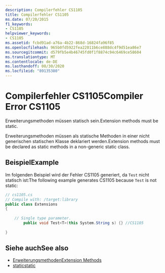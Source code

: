 ```yaml
---
description: Compilerfehler CS1105
title: Compilerfehler CS1105
ms.date: 07/20/2015
f1_keywords:
- CS1105
helpviewer_keywords:
- CS1105
ms.assetid: fcbd91ad-a76a-4b22-868d-16824fa96f85
ms.openlocfilehash: 965b0fd5922fea22011b6ce888dc4f9d51ea86e7
ms.sourcegitcommit: d579fb5e4b46745fd0f1f8874c94c6469ce58604
ms.translationtype: MT
ms.contentlocale: de-DE
ms.lasthandoff: 08/30/2020
ms.locfileid: "89135380"
---
```

# <a name="compiler-error-cs1105"></a><span data-ttu-id="cd076-103">Compilerfehler CS1105</span><span class="sxs-lookup"><span data-stu-id="cd076-103">Compiler Error CS1105</span></span>
<span data-ttu-id="cd076-104">Erweiterungsmethoden müssen statisch sein.</span><span class="sxs-lookup"><span data-stu-id="cd076-104">Extension methods must be static.</span></span>  
  
 <span data-ttu-id="cd076-105">Erweiterungsmethoden müssen als statische Methoden in einer nicht generischen statischen Klasse deklariert werden.</span><span class="sxs-lookup"><span data-stu-id="cd076-105">Extension methods must be declared as static methods in a non-generic static class.</span></span>  
  
## <a name="example"></a><span data-ttu-id="cd076-106">Beispiel</span><span class="sxs-lookup"><span data-stu-id="cd076-106">Example</span></span>  
 <span data-ttu-id="cd076-107">Im folgenden Beispiel wird der Fehler CS1105 generiert, da `Test` nicht statisch ist:</span><span class="sxs-lookup"><span data-stu-id="cd076-107">The following example generates CS1105 because `Test` is not static:</span></span>  
  
```csharp  
// cs1105.cs  
// Compile with: /target:library  
public class Extensions  
{  
  
    // Single type parameter.  
        public void Test<T>(this System.String s) {} //CS1105  
  
}  
```  
  
## <a name="see-also"></a><span data-ttu-id="cd076-108">Siehe auch</span><span class="sxs-lookup"><span data-stu-id="cd076-108">See also</span></span>

- [<span data-ttu-id="cd076-109">Erweiterungsmethoden</span><span class="sxs-lookup"><span data-stu-id="cd076-109">Extension Methods</span></span>](../programming-guide/classes-and-structs/extension-methods.md)
- [<span data-ttu-id="cd076-110">static</span><span class="sxs-lookup"><span data-stu-id="cd076-110">static</span></span>](../language-reference/keywords/static.md)
